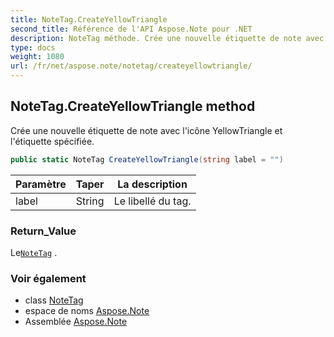 ```yaml
---
title: NoteTag.CreateYellowTriangle
second_title: Référence de l'API Aspose.Note pour .NET
description: NoteTag méthode. Crée une nouvelle étiquette de note avec licône YellowTriangle et létiquette spécifiée.
type: docs
weight: 1080
url: /fr/net/aspose.note/notetag/createyellowtriangle/
---
```

## NoteTag.CreateYellowTriangle method

Crée une nouvelle étiquette de note avec l'icône YellowTriangle et l'étiquette spécifiée.

```csharp
public static NoteTag CreateYellowTriangle(string label = "")
```

| Paramètre | Taper | La description |
| --- | --- | --- |
| label | String | Le libellé du tag. |

### Return_Value

Le[`NoteTag`](../) .

### Voir également

* class [NoteTag](../)
* espace de noms [Aspose.Note](../../notetag/)
* Assemblée [Aspose.Note](../../../)


